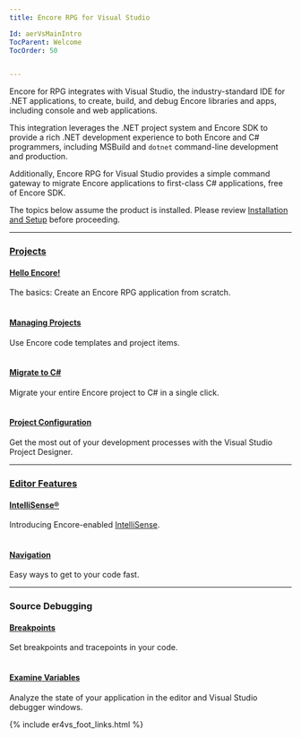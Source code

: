 ```yaml
---
title: Encore RPG for Visual Studio

Id: aerVsMainIntro
TocParent: Welcome
TocOrder: 50


---
```



Encore for RPG integrates with Visual Studio, the industry-standard IDE for .NET applications, to create, build, and debug Encore libraries and apps, including console and web applications.

This integration leverages the .NET project system and Encore SDK to provide a rich .NET development experience to both Encore and C# programmers, including MSBuild and `dotnet` command-line development and production.

Additionally, Encore RPG for Visual Studio provides a simple command gateway to migrate Encore applications to first-class C# applications, free of Encore SDK.

The topics below assume the product is installed.  Please review [Installation and Setup](ecrInstallationandsetup) before proceeding.

---
### [Projects](projects/Projects.html)

#### [Hello Encore!](projects/HelloWorld.html)
The basics: Create an Encore RPG application from scratch.
<br/><br/>
#### [Managing Projects](projects/AddNewItem.html)
Use Encore code templates and project items.
<br/><br/>
#### [Migrate to C#](projects/GenCSharp.html)
Migrate your entire Encore project to C# in a single click.
<br/><br/>
#### [Project Configuration](projects/Config.html)
Get the most out of your development processes with the Visual Studio Project Designer.

---
### [Editor Features](editor/EditorIntro.html)

#### [IntelliSense®](editor/SourceEditing.html)
Introducing Encore-enabled [IntelliSense](https://learn.microsoft.com/en-us/visualstudio/ide/using-intellisense).
<br/><br/>
#### [Navigation](editor/SourceNav.html)
Easy ways to get to your code fast.

---
### Source Debugging

#### [Breakpoints](debugging/DebugBreakpoints.html)
Set breakpoints and tracepoints in your code.
<br/><br/>
#### [Examine Variables](debugging/DebugInspect.html)
Analyze the state of your application in the editor and Visual Studio debugger windows.

{% include er4vs_foot_links.html %}
